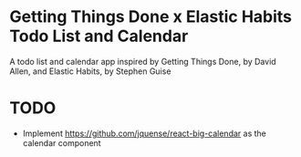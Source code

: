 # Getting Things Done x Elastic Habits Todo List and Calendar
A todo list and calendar app inspired by Getting Things Done, by David Allen, and Elastic Habits, by Stephen Guise

# TODO
- Implement https://github.com/jquense/react-big-calendar as the calendar component
